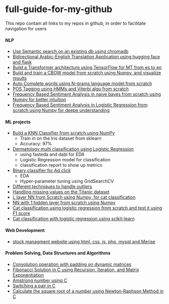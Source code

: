 
# full-guide-for-my-github

This repo contain all links to my repos in github, in order to facilitate navigation for users

#### NLP
- [Use Semantic search on an existing db using chromadb](https://github.com/BENHIMA-Mohamed-Amine/Semantic_search_using_chromadb/blob/main/semantic_search_using_chromadb.ipynb)
- [Bidirectional Arabic-English Translation Application using hugging face and flask](https://github.com/BENHIMA-Mohamed-Amine/Bidirectional-Arabic-English-Translation-Application)
- [Build a Transformer architecture using TensorFlow for MT from es to en](https://github.com/BENHIMA-Mohamed-Amine/NLP-Projects/blob/master/build_a_transformer_network_tensorflow.ipynb)
- [Build and train a CBOW model from scratch using Numpy, and visualize results](https://github.com/BENHIMA-Mohamed-Amine/NLP-Projects/tree/master/Build-Train-CBOW-model)
- [Auto Complete words using N-grams language model from scratch](https://github.com/BENHIMA-Mohamed-Amine/NLP-Projects/tree/master/Word-AutoComplete-Ngram)
- [POS Tagging using HMMs and Viterbi algo from scratch](https://github.com/BENHIMA-Mohamed-Amine/NLP-Projects/tree/master/POS-Tagging-HMM-Viterbi)
- [Frequency Based Sentiment Analysis in naive bayes from scratch using Numpy for better intuition](https://github.com/BENHIMA-Mohamed-Amine/NLP-Projects/tree/master/Naive-Baye-Sentiment-Analysis)
- [Frequency Based Sentiment Analysis in Logistic Regression from scratch using Numpy for deepe understanding](https://github.com/BENHIMA-Mohamed-Amine/NLP-Projects/tree/master/Frequency-Based-Sentiment-Analysis-in-Logistic-Regression)

#### ML projects
- [Build a KNN Classifier from scratch using NumPy](https://github.com/BENHIMA-Mohamed-Amine/KNN_from_scratch/blob/main/knn.ipynb)
  - Train in on the Iris dataset from sklearn
  - Accuracy: 97% 
- [Dermatology multi classification using Logistic Regression](https://github.com/BENHIMA-Mohamed-Amine/Dermatology-/blob/main/multi-class-with-logistic-regression.ipynb)
  - using fasteda and dabl for EDA
  - Logistic Regression model for classification
  - classification report to show up metrics
- [Binary classifier for Ad click](https://github.com/BENHIMA-Mohamed-Amine/add-click-logistic-regression/blob/main/advertising.csv)
  - EDA
  - Hyper-parameter tuning using GridSearchCV 
- [Different techniques to handle outliers](https://github.com/BENHIMA-Mohamed-Amine/handle-outliers/blob/main/handle_outliers.ipynb)
- [Handling missing values on the Titanic dataset](https://github.com/BENHIMA-Mohamed-Amine/Handle-missing-values/blob/main/handling_messing_values.ipynb)
- [L layer NN from Scratch using Numpy, for cat classification](https://github.com/BENHIMA-Mohamed-Amine/Binary-classification/blob/master/NN_multiple_hidden_layer.ipynb)
- [NN with 1 hidden layer from scratch using Numpy](https://github.com/BENHIMA-Mohamed-Amine/NN-with-one-hidden-layer/blob/master/planar_classification_model.ipynb)
- [Cat classification using logistic regression from scratch and test it using F1 score](https://github.com/BENHIMA-Mohamed-Amine/Binary-classification/blob/master/vectorized%20_binary_classification%20_cats.ipynb)
- [Cat classification with logistic regression using scikit-learn](https://github.com/BENHIMA-Mohamed-Amine/Binary-classification/blob/master/sklearn_binary_classification_cats.ipynb)
#### Web Development 
- [stock managment website using html, css, js, php, mysql and Merise](https://github.com/BENHIMA-Mohamed-Amine/stock-management)
  
#### Problem Solving, Data Structures and Algorithms
- [Convolution operation with padding on dynamic matrices](https://github.com/BENHIMA-Mohamed-Amine/Data-Structures-and-algo/tree/master/matrixConvolution)
- [Fibonacci Solution in C using Recursion, Iteration, and Matrix Exponentiation](https://github.com/BENHIMA-Mohamed-Amine/Data-Structures-and-algo/blob/master/fibonacci-problem.c)
- [Amstrong number using C](https://github.com/BENHIMA-Mohamed-Amine/Data-Structures-and-algo/blob/master/amstrong.c)
- [Switching a pair in C](https://github.com/BENHIMA-Mohamed-Amine/Data-Structures-and-algo/blob/master/switch-pair.c)
- [Calculate the square root of a number using Newton-Raphson Method in C](https://github.com/BENHIMA-Mohamed-Amine/Data-Structures-and-algo/tree/master/Square-root)

